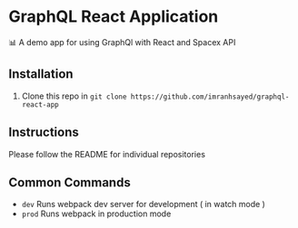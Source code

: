 # GraphQL React Application
:bar_chart: A demo app for using GraphQl with React and Spacex API

## Installation

1. Clone this repo in `git clone https://github.com/imranhsayed/graphql-react-app`

## Instructions

Please follow the README for individual repositories

## Common Commands

- `dev` Runs webpack dev server for development ( in watch mode )
- `prod` Runs webpack in production mode
